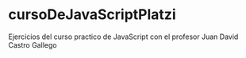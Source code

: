 # cursoDeJavaScriptPlatzi
Ejercicios del curso practico de JavaScript con el profesor Juan David Castro Gallego
